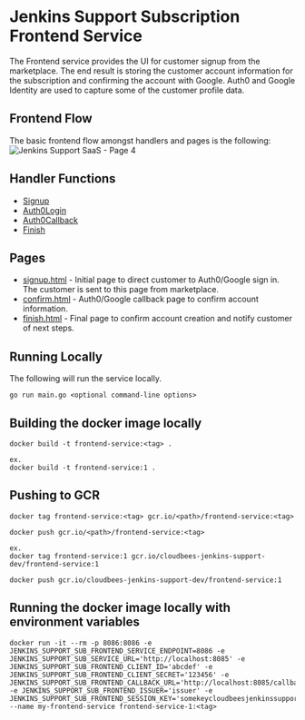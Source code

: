 # Jenkins Support Subscription Frontend Service
The Frontend service provides the UI for customer signup from the marketplace. The end result is storing the customer account information for the subscription and confirming the account with Google. Auth0 and Google Identity are used to capture some of the customer profile data.

## Frontend Flow
The basic frontend flow amongst handlers and pages is the following:
![Jenkins Support SaaS - Page 4](https://user-images.githubusercontent.com/6440106/64573203-54b36280-d31f-11e9-84cb-9e0ca4e5fc67.png)

## Handler Functions
* [Signup](https://github.com/cloudbees/jenkins-support-saas/blob/master/subscription-frontend/web/handlers.go#L63)
* [Auth0Login](https://github.com/cloudbees/jenkins-support-saas/blob/master/subscription-frontend/web/handlers.go#L162)
* [Auth0Callback](https://github.com/cloudbees/jenkins-support-saas/blob/master/subscription-frontend/web/handlers.go#L194)
* [Finish](https://github.com/cloudbees/jenkins-support-saas/blob/master/subscription-frontend/web/handlers.go#L254)

## Pages
* [signup.html](https://github.com/cloudbees/jenkins-support-saas/tree/master/subscription-frontend/templates/signup.html) - Initial page to direct customer to Auth0/Google sign in. The customer is sent to this page from marketplace.
* [confirm.html](https://github.com/cloudbees/jenkins-support-saas/tree/master/subscription-frontend/templates/confirm.html) - Auth0/Google callback page to confirm account information.
* [finish.html](https://github.com/cloudbees/jenkins-support-saas/tree/master/subscription-frontend/templates/finish.html) - Final page to confirm account creation and notify customer of next steps.

## Running Locally
The following will run the service locally.
```
go run main.go <optional command-line options>
```

## Building the docker image locally
```
docker build -t frontend-service:<tag> .

ex. 
docker build -t frontend-service:1 .
```

## Pushing to GCR
```
docker tag frontend-service:<tag> gcr.io/<path>/frontend-service:<tag>

docker push gcr.io/<path>/frontend-service:<tag>

ex.
docker tag frontend-service:1 gcr.io/cloudbees-jenkins-support-dev/frontend-service:1

docker push gcr.io/cloudbees-jenkins-support-dev/frontend-service:1
```

## Running the docker image locally with environment variables
```
docker run -it --rm -p 8086:8086 -e JENKINS_SUPPORT_SUB_FRONTEND_SERVICE_ENDPOINT=8086 -e JENKINS_SUPPORT_SUB_SERVICE_URL='http://localhost:8085' -e JENKINS_SUPPORT_SUB_FRONTEND_CLIENT_ID='abcdef' -e JENKINS_SUPPORT_SUB_FRONTEND_CLIENT_SECRET='123456' -e JENKINS_SUPPORT_SUB_FRONTEND_CALLBACK_URL='http://localhost:8085/callback' -e JENKINS_SUPPORT_SUB_FRONTEND_ISSUER='issuer' -e JENKINS_SUPPORT_SUB_FRONTEND_SESSION_KEY='somekeycloudbeesjenkinssupportsessionkey1cl0udb33s1' --name my-frontend-service frontend-service-1:<tag>

```